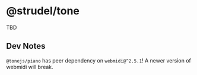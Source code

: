 # @strudel/tone

TBD

## Dev Notes

`@tonejs/piano` has peer dependency on `webmidi@^2.5.1`! A newer version of webmidi will break.
